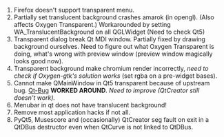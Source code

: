 1. Firefox doesn't support transparent menu.
2. Partially set translucent background crashes amarok (in opengl).
   (Also affects Oxygen Transparent.)
   Workarounded by setting WA_TranslucentBackground on all QGLWidget
   (Need to check Qt5)
3. Transparent dialog break Qt MDI window.
   Partially fixed by drawing background ourselves.
   Need to figure out what Oxygen Transparent is doing, what's wrong with
   preview window (preview window magically looks good now).
4. Transparent background make chromium render incorrectly, *need to check if*
   *Oxygen-gtk's solution works* (set rgba on a pre-widget bases).
5. Cannot make QMainWindow in Qt5 transparent because of upstream bug.
   [Qt-Bug](https://bugreports.qt-project.org/browse/QTBUG-34064)
   **WORKED AROUND**. *Need to improve (QtCreator still doesn't work).*
6. Menubar in qt does not have translucent background!
7. Remove most application hacks if not all.
8. PyQt5, Musescore and (occasionally) QtCreator seg fault on exit in a QtDBus
   destructor even when QtCurve is not linked to QtDBus.
